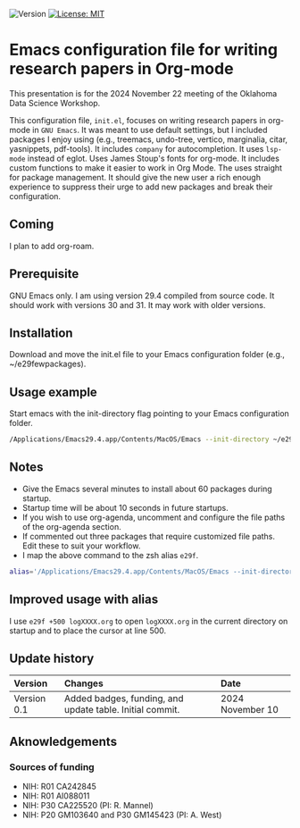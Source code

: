 ![Version](https://img.shields.io/static/v1?label=dsw-2024-org-mode-init&message=0.1&color=brightcolor)
[![License: MIT](https://img.shields.io/badge/License-MIT-blue.svg)](https://opensource.org/licenses/MIT)

# Emacs configuration file for writing research papers in Org-mode 

This presentation is for the 2024 November 22 meeting of the Oklahoma Data Science Workshop.

This configuration file, `init.el`, focuses on writing research papers in org-mode in `GNU Emacs`.
It was meant to use default settings, but I included packages I enjoy using (e.g., treemacs, undo-tree, vertico, marginalia, citar, yasnippets, pdf-tools).
It includes `company` for autocompletion.
It uses `lsp-mode` instead of eglot.
Uses James Stoup's fonts for org-mode.
It includes custom functions to make it easier to work in Org Mode.
The uses straight for package management.
It should give the new user a rich enough experience to suppress their urge to add new packages and break their configuration.

## Coming
I plan to add org-roam.

## Prerequisite
GNU Emacs only. I am using version 29.4 compiled from source code. It should work with versions 30 and 31. It may work with older versions.

## Installation
Download and move the init.el file to your Emacs configuration folder (e.g., ~/e29fewpackages).

## Usage example
Start emacs with the init-directory flag pointing to your Emacs configuration folder.

```bash
/Applications/Emacs29.4.app/Contents/MacOS/Emacs --init-directory ~/e29fewpackages --debug-init
```

## Notes

- Give the Emacs several minutes to install about 60 packages during startup.
- Startup time will be about 10 seconds in future startups.
- If you wish to use org-agenda, uncomment and configure the file paths of the org-agenda section.
- If commented out three packages that require customized file paths. Edit these to suit your workflow.
- I map the above command to the zsh alias `e29f`. 
```bash
alias='/Applications/Emacs29.4.app/Contents/MacOS/Emacs --init-directory ~/e29fewpackages --debug-init'
```

## Improved usage with alias

I use `e29f +500 logXXXX.org` to open `logXXXX.org` in the current directory on startup and to place the cursor at line 500.

  
## Update history

|Version      | Changes                                                                                                                                 | Date                 |
|:-----------|:-----------------------------------------------------------------------------------------------------------------------------------------|:--------------------|
| Version 0.1 |   Added badges, funding, and update table.  Initial commit.                                                                             | 2024 November 10  |

## Aknowledgements
### Sources of funding

- NIH: R01 CA242845
- NIH: R01 AI088011
- NIH: P30 CA225520 (PI: R. Mannel)
- NIH: P20 GM103640 and P30 GM145423 (PI: A. West)
